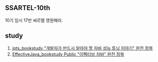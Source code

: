 ## SSARTEL-10th

10기 임시 17반 싸르텔 영원해라.

## study
1. [jpts_bookstudy "개발자가 반드시 알아야 할 자바 성능 튜닝 이야기" 완전 정복](https://github.com/SSARTEL-10th/JPTS_bookstudy)
2. [EffectiveJava_bookstudy Public "이펙티브 자바" 완전 정복](https://github.com/SSARTEL-10th/EffectiveJava_bookstudy)
